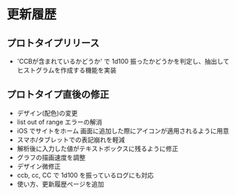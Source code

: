 # 更新履歴

## プロトタイプリリース
- 'CCBが含まれているかどうか' で 1d100 振ったかどうかを判定し、抽出してヒストグラムを作成する機能を実装

## プロトタイプ直後の修正
- デザイン(配色)の変更
- list out of range エラーの解消
- iOS でサイトをホーム 画面に追加した際にアイコンが適用されるように用意
- スマホ/タブレットでの表記崩れを軽減
- 解析後に入力した値がテキストボックスに残るように修正
- グラフの描画速度を調整
- デザイン微修正
- ccb, cc, CC で 1d100 を振っているログにも対応
- 使い方、更新履歴ページを追加